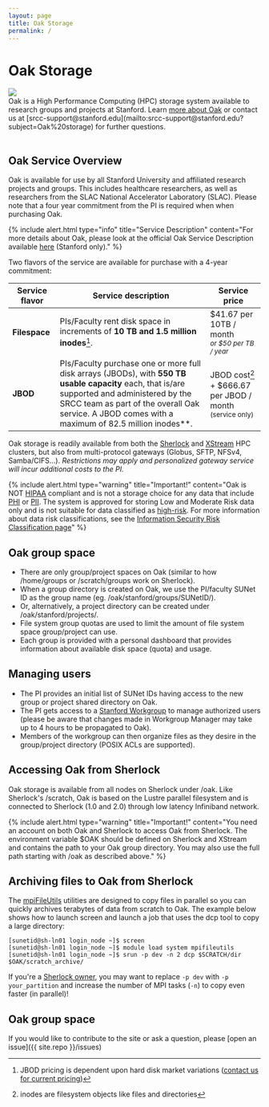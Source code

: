 ```yaml
---
layout: page
title: Oak Storage
permalink: /
---
```


# Oak Storage

<div style="float: left; width:20%; margin-right:20px">
     <img src="{{ site.baseurl }}/assets/img/logo/oak.png">
</div><br><span>
Oak is a High Performance Computing (HPC) storage system available to research groups and projects at Stanford. 
Learn <a href="{{ site.baseurl }}/about">more about Oak</a> or contact us at [srcc-support@stanford.edu](mailto:srcc-support@stanford.edu?subject=Oak%20storage) for further questions.
   </span>
<br><br>

## Oak Service Overview

Oak is available for use by all Stanford University and affiliated research projects and groups. This includes healthcare researchers, as well as researchers from the SLAC National Accelerator Laboratory (SLAC). Please note that a four year commitment from the PI is required when when purchasing Oak.

{% include alert.html type="info" title="Service Description" content="For more details about Oak, please look at the official Oak Service Description available <a href='https://stanford.box.com/s/t979jbzw5ejbf2u2w0781hayke1k384y'>here</a> (Stanford only)." %}

Two flavors of the service are available for purchase with a 4-year commitment:

|  Service flavor | Service description | Service price |
|-----------------|---------------------|---------------|
| **Filespace**   | PIs/Faculty rent disk space in increments of **10 TB and 1.5 million inodes**[^1]. | $41.67 per 10TB / month<br> <small>*or $50 per TB / year*</small> |
| **JBOD**        | PIs/Faculty purchase one or more full disk arrays (JBODs), with **550 TB usable capacity** each, that is/are supported and administered by the SRCC team as part of the overall Oak service. A JBOD comes with a maximum of 82.5 million inodes**. | JBOD cost[^2] + $666.67 per JBOD / month<br><small>(service only)</small> |

[^1]: JBOD pricing is dependent upon hard disk market variations ([contact us for current pricing](mailto:srcc-support@stanford.edu?subject=Oak%20JBOD%20pricing))
[^2]: inodes are filesystem objects like files and directories

Oak storage is readily available from both the [Sherlock](http://www.sherlock.stanford.edu/) and [XStream](http://xstream.stanford.edu/) HPC clusters, but also from multi-protocol gateways (Globus, SFTP, NFSv4, Samba/CIFS...). *Restrictions may apply and personalized gateway service will incur additional costs to the PI.*

{% include alert.html type="warning" title="Important!" content="Oak is NOT <a href='https://en.wikipedia.org/wiki/Health_Insurance_Portability_and_Accountability_Act'>HIPAA</a> compliant and is not a storage choice for any data that include <a href='https://en.wikipedia.org/wiki/Protected_health_information'>PHI</a> or <a href='https://en.wikipedia.org/wiki/Personally_identifiable_information'>PII</a>. The system is approved for storing Low and Moderate Risk data only and is not suitable for data classified as <a href='https://dataclass.stanford.edu'>high-risk</a>. For more information about data risk classifications, see the <a href='https://uit.stanford.edu/guide/riskclassifications'>Information Security Risk Classification page</a>" %}

## Oak group space

 *  There are only group/project spaces on Oak (similar to how /home/groups or /scratch/groups work on Sherlock).
 *  When a group directory is created on Oak, we use the PI/faculty SUNet ID as the group name (eg. /oak/stanford/groups/SUNetID/).
 *  Or, alternatively, a project directory can be created under /oak/stanford/projects/.
 *  File system group quotas are used to limit the amount of file system space group/project can use.
 *  Each group is provided with a personal dashboard that provides information about available disk space (quota) and usage.


## Managing users

 *  The PI provides an initial list of SUNet IDs having access to the new group or project shared directory on Oak.
 *  The PI gets access to a [Stanford Workgroup](https://workgroup.stanford.edu) to manage authorized users (please be aware that changes made in Workgroup Manager may take up to 4 hours to be propagated to Oak).
 *  Members of the workgroup can then organize files as they desire in the group/project directory (POSIX ACLs are supported).

## Accessing Oak from Sherlock

Oak storage is available from all nodes on Sherlock under /oak. Like Sherlock's /scratch, Oak is based on the Lustre parallel filesystem and is connected to Sherlock (1.0 and 2.0) through low latency Infiniband network.

{% include alert.html type="warning" title="Important!" content="You need an account on both Oak and Sherlock to access Oak from Sherlock. The environment variable $OAK should be defined on Sherlock and XStream and contains the path to your Oak group directory. You may also use the full path starting with /oak as described above." %}

## Archiving files to Oak from Sherlock

The [mpiFileUtils](https://github.com/hpc/mpifileutils) utilities are designed to copy files in parallel so you can quickly archives terabytes of data from scratch to Oak. The example below shows how to launch screen and launch a job that uses the dcp tool to copy a large directory:

```console
[sunetid@sh-ln01 login_node ~]$ screen
[sunetid@sh-ln01 login_node ~]$ module load system mpifileutils
[sunetid@sh-ln01 login_node ~]$ srun -p dev -n 2 dcp $SCRATCH/dir $OAK/scratch_archive/
```

If you're a [Sherlock owner](https://www.sherlock.stanford.edu/docs/overview/concepts/#how-to-become-an-owner), you may want to replace `-p dev` with `-p your_partition` and increase the number of MPI tasks (`-n`) to copy even faster (in parallel)!


## Oak group space

If you would like to contribute to the site or ask a question, please [open an issue]({{ site.repo }}/issues)
